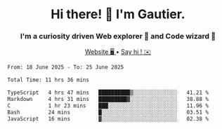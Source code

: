 <h1 align="center">Hi there! 👋 I'm Gautier.</h1>
<h3 align="center">I'm a curiosity driven Web explorer 🚀 and Code wizard 🧙</h3>

<p align="center">
  <a href="https://xisabla.github.io/">Website 🖥️ </a> •
  <a href="mailto:xisabla.dev@gmail.com">Say hi ! ✉️</a>
</p>

<!--START_SECTION:waka-->

```txt
From: 18 June 2025 - To: 25 June 2025

Total Time: 11 hrs 36 mins

TypeScript   4 hrs 47 mins   ██████████▒░░░░░░░░░░░░░░   41.21 %
Markdown     4 hrs 31 mins   █████████▓░░░░░░░░░░░░░░░   38.88 %
C            1 hr 23 mins    ███░░░░░░░░░░░░░░░░░░░░░░   11.96 %
Bash         24 mins         █░░░░░░░░░░░░░░░░░░░░░░░░   03.51 %
JavaScript   16 mins         ▓░░░░░░░░░░░░░░░░░░░░░░░░   02.38 %
```

<!--END_SECTION:waka-->
